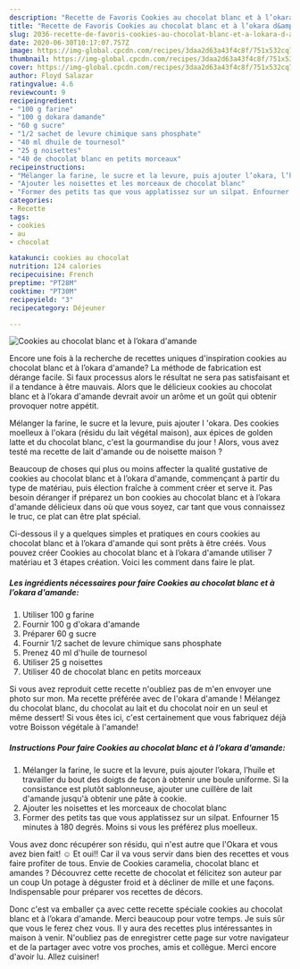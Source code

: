 ```yaml
---
description: "Recette de Favoris Cookies au chocolat blanc et à l’okara d&amp;#39;amande"
title: "Recette de Favoris Cookies au chocolat blanc et à l’okara d&amp;#39;amande"
slug: 2036-recette-de-favoris-cookies-au-chocolat-blanc-et-a-lokara-d-and-39-amande
date: 2020-06-30T10:17:07.757Z
image: https://img-global.cpcdn.com/recipes/3daa2d63a43f4c8f/751x532cq70/cookies-au-chocolat-blanc-et-a-lokara-damande-photo-principale-de-la-recette.jpg
thumbnail: https://img-global.cpcdn.com/recipes/3daa2d63a43f4c8f/751x532cq70/cookies-au-chocolat-blanc-et-a-lokara-damande-photo-principale-de-la-recette.jpg
cover: https://img-global.cpcdn.com/recipes/3daa2d63a43f4c8f/751x532cq70/cookies-au-chocolat-blanc-et-a-lokara-damande-photo-principale-de-la-recette.jpg
author: Floyd Salazar
ratingvalue: 4.6
reviewcount: 9
recipeingredient:
- "100 g farine"
- "100 g dokara damande"
- "60 g sucre"
- "1/2 sachet de levure chimique sans phosphate"
- "40 ml dhuile de tournesol"
- "25 g noisettes"
- "40 de chocolat blanc en petits morceaux"
recipeinstructions:
- "Mélanger la farine, le sucre et la levure, puis ajouter l’okara, l’huile et travailler du bout des doigts de façon à obtenir une boule uniforme. Si la consistance est plutôt sablonneuse, ajouter une cuillère de lait d&#39;amande jusqu&#39;à obtenir une pâte à cookie."
- "Ajouter les noisettes et les morceaux de chocolat blanc"
- "Former des petits tas que vous applatissez sur un silpat. Enfourner 15 minutes à 180 degrés. Moins si vous les préférez plus moelleux."
categories:
- Recette
tags:
- cookies
- au
- chocolat

katakunci: cookies au chocolat 
nutrition: 124 calories
recipecuisine: French
preptime: "PT28M"
cooktime: "PT30M"
recipeyield: "3"
recipecategory: Déjeuner

---
```



![Cookies au chocolat blanc et à l’okara d&#39;amande](https://img-global.cpcdn.com/recipes/3daa2d63a43f4c8f/751x532cq70/cookies-au-chocolat-blanc-et-a-lokara-damande-photo-principale-de-la-recette.jpg)

Encore une fois à la recherche de recettes uniques d'inspiration cookies au chocolat blanc et à l’okara d&#39;amande? La méthode de fabrication est dérange facile. Si faux processus alors le résultat ne sera pas satisfaisant et il a tendance à être mauvais. Alors que le délicieux cookies au chocolat blanc et à l’okara d&#39;amande devrait avoir un arôme et un goût qui obtenir provoquer notre appétit.

Mélanger la farine, le sucre et la levure, puis ajouter l &#39;okara. Des cookies moelleux à l&#39;okara (résidu du lait végétal maison), aux épices de golden latte et du chocolat blanc, c&#39;est la gourmandise du jour ! Alors, vous avez testé ma recette de lait d&#39;amande ou de noisette maison ?

Beaucoup de choses qui plus ou moins affecter la qualité gustative de cookies au chocolat blanc et à l’okara d&#39;amande, commençant à partir du type de matériau, puis élection fraîche à comment créer et serve it. Pas besoin déranger if préparez un bon cookies au chocolat blanc et à l’okara d&#39;amande délicieux dans où que vous soyez, car tant que vous connaissez le truc, ce plat can être plat spécial.


Ci-dessous il y a quelques simples et pratiques en cours cookies au chocolat blanc et à l’okara d&#39;amande qui sont prêts à être créés. Vous pouvez créer Cookies au chocolat blanc et à l’okara d&#39;amande utiliser 7 matériau et 3 étapes création. Voici les comment dans faire le plat.

<!--inarticleads1-->

##### Les ingrédients nécessaires pour faire Cookies au chocolat blanc et à l’okara d&#39;amande:

1. Utiliser 100 g farine
1. Fournir 100 g d&#39;okara d&#39;amande
1. Préparer 60 g sucre
1. Fournir 1/2 sachet de levure chimique sans phosphate
1. Prenez 40 ml d&#39;huile de tournesol
1. Utiliser 25 g noisettes
1. Utiliser 40 de chocolat blanc en petits morceaux


Si vous avez reproduit cette recette n&#39;oubliez pas de m&#39;en envoyer une photo sur mon. Ma recette préférée avec de l&#39;okara d&#39;amande ! Mélangez du chocolat blanc, du chocolat au lait et du chocolat noir en un seul et même dessert! Si vous êtes ici, c&#39;est certainement que vous fabriquez déjà votre Boisson végétale à l&#39;amande! 

<!--inarticleads2-->

##### Instructions Pour faire Cookies au chocolat blanc et à l’okara d&#39;amande:

1. Mélanger la farine, le sucre et la levure, puis ajouter l’okara, l’huile et travailler du bout des doigts de façon à obtenir une boule uniforme. Si la consistance est plutôt sablonneuse, ajouter une cuillère de lait d&#39;amande jusqu&#39;à obtenir une pâte à cookie.
1. Ajouter les noisettes et les morceaux de chocolat blanc
1. Former des petits tas que vous applatissez sur un silpat. Enfourner 15 minutes à 180 degrés. Moins si vous les préférez plus moelleux.


Vous avez donc récupérer son résidu, qui n&#39;est autre que l&#39;Okara et vous avez bien fait! ☺️ Et oui!! Car il va vous servir dans bien des recettes et vous faire profiter de tous. Envie de Cookies caramelia, chocolat blanc et amandes ? Découvrez cette recette de chocolat et félicitez son auteur par un coup Un potage à déguster froid et à décliner de mille et une façons. Indispensable pour préparer vos recettes de décors. 


Donc c'est va emballer ça avec cette recette spéciale cookies au chocolat blanc et à l’okara d&#39;amande. Merci beaucoup pour votre temps. Je suis sûr que vous le ferez chez vous. Il y aura des recettes plus  intéressantes in maison à venir. N'oubliez pas de enregistrer cette page sur votre navigateur et de la partager avec votre vos proches, amis et collègue. Merci encore d'avoir lu. Allez cuisiner!
